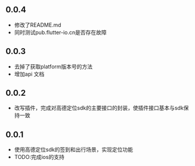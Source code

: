 ## 0.0.4
* 修改了README.md
* 同时测试pub.flutter-io.cn是否存在故障

## 0.0.3
* 去掉了获取platform版本号的方法
* 增加api 文档

## 0.0.2
* 改写插件，完成对高德定位sdk的主要接口的封装，使插件接口基本与sdk保持一致

## 0.0.1
* 使用高德定位sdk的签到和出行场景，实现定位功能
* TODO:完成ios的支持
